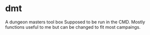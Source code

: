 # dmt
A dungeon masters tool box Supposed to be run in the CMD. Mostly functions useful to me but can be changed to fit most campaings.
